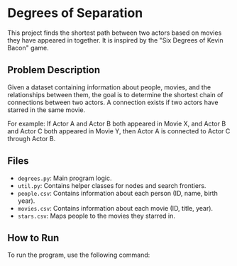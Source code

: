 # Degrees of Separation

This project finds the shortest path between two actors based on movies they have appeared in together. It is inspired by the "Six Degrees of Kevin Bacon" game.

## Problem Description

Given a dataset containing information about people, movies, and the relationships between them, the goal is to determine the shortest chain of connections between two actors. A connection exists if two actors have starred in the same movie.

For example:
If Actor A and Actor B both appeared in Movie X, and Actor B and Actor C both appeared in Movie Y, then Actor A is connected to Actor C through Actor B.

## Files

- `degrees.py`: Main program logic.
- `util.py`: Contains helper classes for nodes and search frontiers.
- `people.csv`: Contains information about each person (ID, name, birth year).
- `movies.csv`: Contains information about each movie (ID, title, year).
- `stars.csv`: Maps people to the movies they starred in.

## How to Run

To run the program, use the following command:

